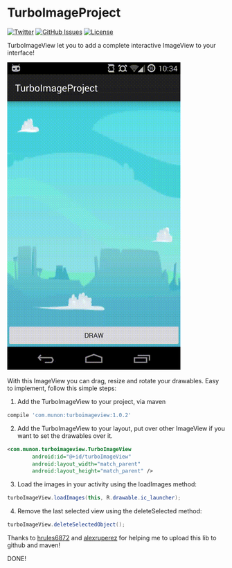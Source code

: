 # TurboImageProject
[![Twitter](http://img.shields.io/badge/contact-@drmunon-red.svg?style=flat)](http://twitter.com/drmunon)
[![GitHub Issues](http://img.shields.io/github/issues/Mun0n/TurboImageProject.svg?style=flat)](http://github.com/Mun0n/TurboImageProject/issues)
[![License](https://img.shields.io/badge/license-MIT-yellow.svg?style=flat)](http://opensource.org/licenses/MIT)


TurboImageView let you to add a complete interactive ImageView to your interface!

![TurboImageView preview](screenshot.gif)

With this ImageView you can drag, resize and rotate your drawables. Easy to implement, follow this simple steps:

1. Add the TurboImageView to your project, via maven

```gradle
compile 'com.munon:turboimageview:1.0.2'
```

2. Add the TurboImageView to your layout, put over other ImageView if you want to set the drawables over it.

```xml
<com.munon.turboimageview.TurboImageView
        android:id="@+id/turboImageView"
        android:layout_width="match_parent"
        android:layout_height="match_parent" />
```

3. Load the images in your activity using the loadImages method:

```java
turboImageView.loadImages(this, R.drawable.ic_launcher);
````

4. Remove the last selected view using the deleteSelected method:

```java
turboImageView.deleteSelectedObject();
```

Thanks to [hrules6872](https://github.com/hrules6872) and [alexruperez](https://github.com/alexruperez) for helping me to upload this lib to github and maven! 

DONE!

